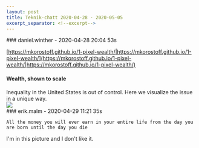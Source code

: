 ```yaml
---
layout: post
title: Teknik-chatt 2020-04-28 - 2020-05-05
excerpt_separator: <!--excerpt-->
---
```

<section class="message" markdown="1">
### daniel.winther - 2020-04-28 20:04 53s

[https://mkorostoff.github.io/1-pixel-wealth/|https://mkorostoff.github.io/1-pixel-wealth/](https://mkorostoff.github.io/1-pixel-wealth/|https://mkorostoff.github.io/1-pixel-wealth/)

<div class="attachment"><h4>Wealth, shown to scale</h4><div class="text">Inequality in the United States is out of control. Here we visualize the issue in a unique way.</div>
<a href="https://mkorostoff.github.io/1-pixel-wealth/"><img src="https://mkorostoff.github.io/1-pixel-wealth/img/off-the-chart.png" fallback="Wealth, shown to scale"/></a></div>
    
</section>
<section class="message" markdown="1">
### erik.malm - 2020-04-29 11:21 35s

```
All the money you will ever earn in your entire life from the day you are born until the day you die
```
I'm in this picture and I don't like it.

<!--excerpt-->
</section>